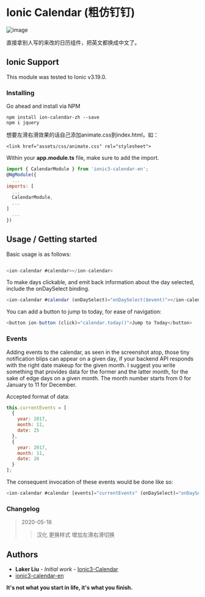 # Ionic Calendar (粗仿钉钉)

![image](https://luoyuanli.com/wp-content/uploads/2020/05/image-1589769483386.png)


直接拿别人写的来改的日历组件，把英文都换成中文了。

## Ionic Support

This module was tested to Ionic v3.19.0.

### Installing

Go ahead and install via NPM

```
npm install ion-calendar-zh --save
npm i jquery
```

想要左滑右滑效果的话自己添加animate.css到index.html，如：
```
<link href="assets/css/animate.css" rel="stylesheet">
```

Within your **app.module.ts** file, make sure to add the import.

```javascript
import { CalendarModule } from 'ionic3-calendar-en';
@NgModule({
  ...
imports: [
  ...
  CalendarModule,
  ...
]
  ...
})
```

## Usage / Getting started

Basic usage is as follows:

```javascript

<ion-calendar #calendar></ion-calendar>


```

To make days clickable, and emit back information about the day selected, include the onDaySelect binding.

```javascript
<ion-calendar #calendar (onDaySelect)="onDaySelect($event)"></ion-calendar>
```

You can add a button to jump to today, for ease of navigation:

```javascript
<button ion-button (click)="calendar.today()">Jump to Today</button>
```

### Events

Adding events to the calendar, as seen in the screenshot atop, those tiny notification blips can appear on a given day, if your backend API responds with the right date makeup for the given month. I suggest you write something that provides data for the former and the latter month, for the sake of edge days on a given month. The month number starts from 0 for January to 11 for December.

Accepted format of data:

```javascript
this.currentEvents = [
  {
    year: 2017,
    month: 11,
    date: 25
  },
  {
    year: 2017,
    month: 11,
    date: 26
  }
];
```

The consequent invocation of these events would be done like so:

```javascript
<ion-calendar #calendar [events]="currentEvents" (onDaySelect)="onDaySelect($event)" (onMonthSelect)="onMonthSelect($event)"></ion-calendar>
```

### Changelog

> 2020-05-18
>> 汉化
>> 更换样式
>> 增加左滑右滑切换

## Authors

* **Laker Liu** - *Initial work* - [Ionic3-Calendar](https://github.com/laker007/ionic3-calendar)
* [ionic3-calendar-en](https://github.com/gbrits/ionic-calendar)

**It's not what you start in life, it's what you finish.**

